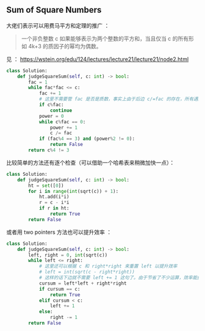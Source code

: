 ## Sum of Square Numbers

大佬们表示可以用费马平方和定理的推广 ：
> 一个非负整数 c 如果能够表示为两个整数的平方和，当且仅当 c 的所有形如 4k+3 的质因子的幂均为偶数。

见 ： https://wstein.org/edu/124/lectures/lecture21/lecture21/node2.html

```python
class Solution:
    def judgeSquareSum(self, c: int) -> bool:
        fac = 1
        while fac*fac <= c:
            fac += 1
            # 这里不需要管 fac 是否是质数，事实上由于后边 c/=fac 的存在，所有遇到的合数都是不可能是 c 的因子的
            if c%fac:
                continue
            power = 0
            while c%fac == 0:
                power += 1
                c /= fac
            if (fac%4 == 3) and (power%2 != 0):
                return False
        return c%4 != 3
```

比较简单的方法还有逐个检查（可以借助一个哈希表来稍微加快一点）：

```python
class Solution:
    def judgeSquareSum(self, c: int) -> bool:
        ht = set([0])
        for i in range(int(sqrt(c)) + 1):
            ht.add(i*i)
            r = c - i*i
            if r in ht:
                return True
        return False
```

或者用 two pointers 方法也可以提升效率 ：

```python
class Solution:
    def judgeSquareSum(self, c: int) -> bool:
        left, right = 0, int(sqrt(c))
        while left <= right:
            # 这里还可以根据 c 和 right*right 来重置 left 以提升效率
            # left = int(sqrt(c - right*right))
            # 这样的话下边就不需要 left += 1 这句了。由于节省了不少运算，效率能提升好多
            cursum = left*left + right*right
            if cursum == c:
                return True
            elif cursum < c:
                left += 1
            else:
                right -= 1
        return False
```
